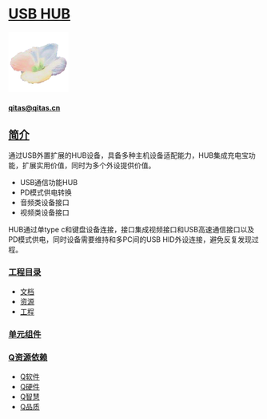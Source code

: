 ﻿# [USB HUB](https://github.com/qful/USBHUB) 
[![sites](qful/qful.png)](http://www.qful.net)
####  qitas@qitas.cn
## [简介](https://github.com/qful/USBHUB) 

通过USB外置扩展的HUB设备，具备多种主机设备适配能力，HUB集成充电宝功能，扩展实用价值，同时为多个外设提供价值。

- USB通信功能HUB
- PD模式供电转换
- 音频类设备接口
- 视频类设备接口

HUB通过单type c和键盘设备连接，接口集成视频接口和USB高速通信接口以及PD模式供电，同时设备需要维持和多PC间的USB HID外设连接，避免反复发现过程。




### [工程目录](https://github.com/qful)

- [文档](docs/)
- [资源](src/)
- [工程](project/)

### [单元组件](https://github.com/qful)


### [Q资源依赖](https://github.com/qful)

- [Q软件](https://github.com/OS-Q)
- [Q硬件](https://github.com/sochub)
- [Q智慧](https://github.com/tfzoo)
- [Q品质](https://github.com/qitas)